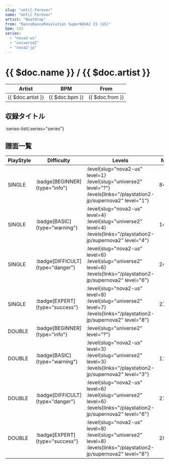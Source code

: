 ```yaml
---
slug: "until-forever"
name: "Until Forever"
artist: "Beatdrop"
from: "DanceDanceRevolution SuperNOVA2 CS (US)"
bpm: 142
series:
  - "nova2-us"
  - "universe2"
  - "nova2-jp"
---
```


# {{ $doc.name }} / {{ $doc.artist }}

|Artist|BPM|From|
|------|---|----|
|{{ $doc.artist }}|{{ $doc.bpm }}|{{ $doc.from }}|

## 収録タイトル

:series-list{:series="series"}

## 譜面一覧

|PlayStyle|Difficulty|Levels|Notes|Movie|
|---------|----------|------|-----|-----|
|SINGLE| :badge[BEGINNER]{type="info"}|<div class="field is-grouped is-grouped-multiline"> :level{slug="nova2-us" level=1} :level{slug="universe2" level="?"}  :levels{links="/playstation2-jp/supernova2" level="1"}</div>|84/0||
|SINGLE| :badge[BASIC]{type="warning"}|<div class="field is-grouped is-grouped-multiline"> :level{slug="nova2-us" level=4} :level{slug="universe2" level=4}  :levels{links="/playstation2-jp/supernova2" level="4"}</div>|145/0||
|SINGLE| :badge[DIFFICULT]{type="danger"}|<div class="field is-grouped is-grouped-multiline"> :level{slug="nova2-us" level=6} :level{slug="universe2" level=6}  :levels{links="/playstation2-jp/supernova2" level="6"}</div>|242/0||
|SINGLE| :badge[EXPERT]{type="success"}|<div class="field is-grouped is-grouped-multiline"> :level{slug="nova2-us" level=8} :level{slug="universe2" level=7}  :levels{links="/playstation2-jp/supernova2" level="8"}</div>|273/0||
|DOUBLE| :badge[BEGINNER]{type="info"}|<div class="field is-grouped is-grouped-multiline"> :level{slug="universe2" level="?"}</div>|||
|DOUBLE| :badge[BASIC]{type="warning"}|<div class="field is-grouped is-grouped-multiline"> :level{slug="nova2-us" level=3} :level{slug="universe2" level=3}  :levels{links="/playstation2-jp/supernova2" level="3"}</div>|115/12||
|DOUBLE| :badge[DIFFICULT]{type="danger"}|<div class="field is-grouped is-grouped-multiline"> :level{slug="nova2-us" level=6} :level{slug="universe2" level=6}  :levels{links="/playstation2-jp/supernova2" level="6"}</div>|211/6||
|DOUBLE| :badge[EXPERT]{type="success"}|<div class="field is-grouped is-grouped-multiline"> :level{slug="nova2-us" level=8} :level{slug="universe2" level=8}  :levels{links="/playstation2-jp/supernova2" level="8"}</div>|281/8||
